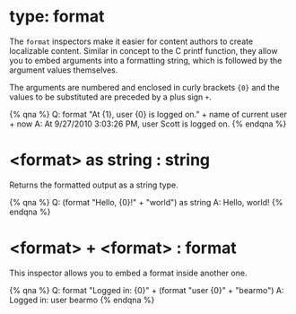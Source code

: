 # type: format

The `format` inspectors make it easier for content authors to create localizable content. Similar in concept to the C printf function, they allow you to embed arguments into a formatting string, which is followed by the argument values themselves.

The arguments are numbered and enclosed in curly brackets `{0}` and the values to be substituted are preceded by a plus sign `+`.

{% qna %}
Q: format "At {1}, user {0} is logged on." + name of current user + now
A: At 9/27/2010 3:03:26 PM, user Scott is logged on.
{% endqna %}

# &lt;format&gt; as string : string

Returns the formatted output as a string type.

{% qna %}
Q: (format "Hello, {0}!" + "world") as string
A: Hello, world!
{% endqna %}

# &lt;format&gt; + &lt;format&gt; : format

This inspector allows you to embed a format inside another one.

{% qna %}
Q: format "Logged in: {0}" + (format "user {0}" + "bearmo")
A: Logged in: user bearmo
{% endqna %}
